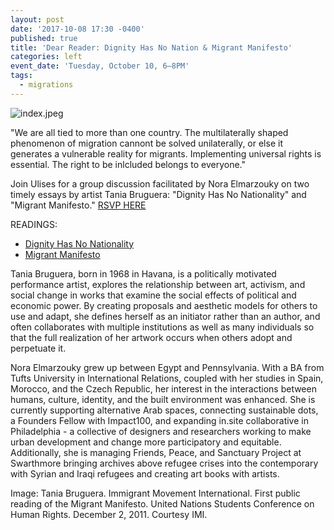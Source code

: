 ```yaml
---
layout: post
date: '2017-10-08 17:30 -0400'
published: true
title: 'Dear Reader: Dignity Has No Nation & Migrant Manifesto'
categories: left
event_date: 'Tuesday, October 10, 6–8PM'
tags:
  - migrations
---
```

![index.jpeg]({{site.baseurl}}/assets/img/index.jpeg)

"We are all tied to more than one country. The multilaterally shaped phenomenon of migration cannont be solved unilaterally, or else it generates a vulnerable reality for migrants. Implementing universal rights is essential. The right to be inlcluded belongs to everyone."

Join Ulises for a group discussion facilitated by Nora Elmarzouky on two timely essays by artist Tania Bruguera: "Dignity Has No Nationality" and "Migrant Manifesto." [RSVP HERE](https://www.facebook.com/events/130839584236830/?acontext=%7B%22ref%22%3A%2229%22%2C%22ref_notif_type%22%3A%22plan_user_invited%22%2C%22action_history%22%3A%22null%22%7D&notif_id=1507492993331242&notif_t=plan_user_invited)

READINGS:
- [Dignity Has No Nationality](https://drive.google.com/file/d/0B6ClfxGUdTp6YW5NTnplZkZxWGc/view)
- [Migrant Manifesto](https://drive.google.com/open?id=0B6ClfxGUdTp6STNEalJTcXRmVUk)

Tania Bruguera, born in 1968 in Havana, is a politically motivated performance artist, explores the relationship between art, activism, and social change in works that examine the social effects of political and economic power. By creating proposals and aesthetic models for others to use and adapt, she defines herself as an initiator rather than an author, and often collaborates with multiple institutions as well as many individuals so that the full realization of her artwork occurs when others adopt and perpetuate it.

Nora Elmarzouky grew up between Egypt and Pennsylvania. With a BA from Tufts University in International Relations, coupled with her studies in Spain, Morocco, and the Czech Republic, her interest in the interactions between humans, culture, identity, and the built environment was enhanced. She is currently supporting alternative Arab spaces, connecting sustainable dots, a Founders Fellow with Impact100, and expanding in.site collaborative in Philadelphia - a collective of designers and researchers working to make urban development and change more participatory and equitable. Additionally, she is managing Friends, Peace, and Sanctuary Project at Swarthmore bringing archives above refugee crises into the contemporary with Syrian and Iraqi refugees and creating art books with artists.

Image: Tania Bruguera. Immigrant Movement International. First public reading of the Migrant Manifesto. United Nations Students Conference on Human Rights. December 2, 2011. Courtesy IMI.
